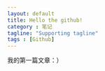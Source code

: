 ```yaml
---
layout: default
title: Hello the github!
category : 笔记
tagline: "Supporting tagline"
tags : [Github]
---
```


<p>我的第一篇文章：）</p>

